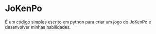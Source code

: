 # JoKenPo

É um código simples escrito em python para criar um jogo do JoKenPo e desenvolver minhas habilidades.
